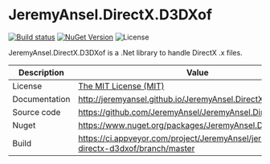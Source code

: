 # JeremyAnsel.DirectX.D3DXof

[![Build status](https://ci.appveyor.com/api/projects/status/7al5dj4uf957jvvq/branch/master?svg=true)](https://ci.appveyor.com/project/JeremyAnsel/jeremyansel-directx-d3dxof/branch/master)
[![NuGet Version](https://buildstats.info/nuget/JeremyAnsel.DirectX.D3DXof)](https://www.nuget.org/packages/JeremyAnsel.DirectX.D3DXof)
![License](https://img.shields.io/github/license/JeremyAnsel/JeremyAnsel.DirectX.D3DXof)

JeremyAnsel.DirectX.D3DXof is a .Net library to handle DirectX .x files.

Description     | Value
----------------|----------------
License         | [The MIT License (MIT)](https://github.com/JeremyAnsel/JeremyAnsel.DirectX.D3DXof/blob/master/LICENSE.txt)
Documentation   | http://jeremyansel.github.io/JeremyAnsel.DirectX.D3DXof
Source code     | https://github.com/JeremyAnsel/JeremyAnsel.DirectX.D3DXof
Nuget           | https://www.nuget.org/packages/JeremyAnsel.DirectX.D3DXof
Build           | https://ci.appveyor.com/project/JeremyAnsel/jeremyansel-directx-d3dxof/branch/master

